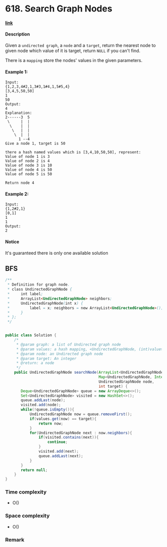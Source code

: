 # 618. Search Graph Nodes

#### [link](https://www.lintcode.com/problem/search-graph-nodes/)

#### Description
Given a `undirected graph`, a `node` and a `target`, return the nearest node to given node which value of it is target, return `NULL` if you can't find.

There is a `mapping` store the nodes' values in the given parameters.

#### Example 1:
```
Input:
{1,2,3,4#2,1,3#3,1#4,1,5#5,4}
[3,4,5,50,50]
1
50
Output:
4
Explanation:
2------3  5
 \     |  | 
  \    |  |
   \   |  |
    \  |  |
      1 --4
Give a node 1, target is 50

there a hash named values which is [3,4,10,50,50], represent:
Value of node 1 is 3
Value of node 2 is 4
Value of node 3 is 10
Value of node 4 is 50
Value of node 5 is 50

Return node 4
```
#### Example 2:
```
Input:
{1,2#2,1}
[0,1]
1
1
Output:
2
```

#### Notice
It's guaranteed there is only one available solution

## BFS
```java
/**
 * Definition for graph node.
 * class UndirectedGraphNode {
 *     int label;
 *     ArrayList<UndirectedGraphNode> neighbors;
 *     UndirectedGraphNode(int x) { 
 *         label = x; neighbors = new ArrayList<UndirectedGraphNode>(); 
 *     }
 * };
 */


public class Solution {
    /*
     * @param graph: a list of Undirected graph node
     * @param values: a hash mapping, <UndirectedGraphNode, (int)value>
     * @param node: an Undirected graph node
     * @param target: An integer
     * @return: a node
     */
    public UndirectedGraphNode searchNode(ArrayList<UndirectedGraphNode> graph,
                                          Map<UndirectedGraphNode, Integer> values,
                                          UndirectedGraphNode node,
                                          int target) {
       Deque<UndirectedGraphNode> queue = new ArrayDeque<>();
       Set<UndirectedGraphNode> visited = new HashSet<>();
       queue.addLast(node);
       visited.add(node);
       while(!queue.isEmpty()){
           UndirectedGraphNode now = queue.removeFirst();
           if(values.get(now) == target){
               return now;
           }
           for(UndirectedGraphNode next : now.neighbors){
               if(visited.contains(next)){
                   continue;
               }
               visited.add(next);
               queue.addLast(next);
           }
       }
       return null;
    }
}
```
### Time complexity
* O()
### Space complexity
* O()
### Remark